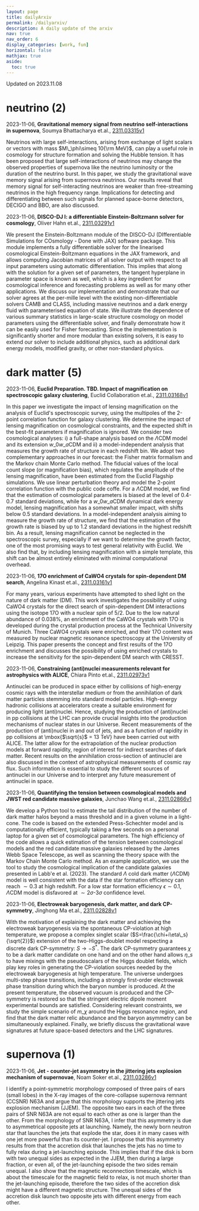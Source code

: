 ```yaml
---
layout: page
title: dailyArxiv
permalink: /dailyarxiv/
description: A daily update of the arxiv
nav: true
nav_order: 6
display_categories: [work, fun]
horizontal: false
mathjax: true
aside:
  toc: true
---
```


 Updated on 2023.11.08
# neutrino (2)

2023-11-06, **Gravitational memory signal from neutrino self-interactions in supernova**, Soumya Bhattacharya et.al., [2311.03315v1](http://arxiv.org/abs/2311.03315v1)

 Neutrinos with large self-interactions, arising from exchange of light scalars or vectors with mass $M\_\phi\simeq 10{\rm MeV}$, can play a useful role in cosmology for structure formation and solving the Hubble tension. It has been proposed that large self-interactions of neutrinos may change the observed properties of supernova like the neutrino luminosity or the duration of the neutrino burst. In this paper, we study the gravitational wave memory signal arising from supernova neutrinos. Our results reveal that memory signal for self-interacting neutrinos are weaker than free-streaming neutrinos in the high frequency range. Implications for detecting and differentiating between such signals for planned space-borne detectors, DECIGO and BBO, are also discussed.

2023-11-06, **DISCO-DJ I: a differentiable Einstein-Boltzmann solver for cosmology**, Oliver Hahn et.al., [2311.03291v1](http://arxiv.org/abs/2311.03291v1)

 We present the Einstein-Boltzmann module of the DISCO-DJ (DIfferentiable Simulations for COsmology - Done with JAX) software package. This module implements a fully differentiable solver for the linearised cosmological Einstein-Boltzmann equations in the JAX framework, and allows computing Jacobian matrices of all solver output with respect to all input parameters using automatic differentiation. This implies that along with the solution for a given set of parameters, the tangent hyperplane in parameter space is known as well, which is a key ingredient for cosmological inference and forecasting problems as well as for many other applications. We discuss our implementation and demonstrate that our solver agrees at the per-mille level with the existing non-differentiable solvers CAMB and CLASS, including massive neutrinos and a dark energy fluid with parameterised equation of state. We illustrate the dependence of various summary statistics in large-scale structure cosmology on model parameters using the differentiable solver, and finally demonstrate how it can be easily used for Fisher forecasting. Since the implementation is significantly shorter and more modular than existing solvers, it is easy to extend our solver to include additional physics, such as additional dark energy models, modified gravity, or other non-standard physics.

# dark matter (5)

2023-11-06, **Euclid Preparation. TBD. Impact of magnification on spectroscopic galaxy clustering**, Euclid Collaboration et.al., [2311.03168v1](http://arxiv.org/abs/2311.03168v1)

 In this paper we investigate the impact of lensing magnification on the analysis of Euclid's spectroscopic survey, using the multipoles of the 2-point correlation function for galaxy clustering. We determine the impact of lensing magnification on cosmological constraints, and the expected shift in the best-fit parameters if magnification is ignored. We consider two cosmological analyses: i) a full-shape analysis based on the $\Lambda$CDM model and its extension $w\_0w\_a$CDM and ii) a model-independent analysis that measures the growth rate of structure in each redshift bin. We adopt two complementary approaches in our forecast: the Fisher matrix formalism and the Markov chain Monte Carlo method. The fiducial values of the local count slope (or magnification bias), which regulates the amplitude of the lensing magnification, have been estimated from the Euclid Flagship simulations. We use linear perturbation theory and model the 2-point correlation function with the public code coffe. For a $\Lambda$CDM model, we find that the estimation of cosmological parameters is biased at the level of 0.4-0.7 standard deviations, while for a $w\_0w\_a$CDM dynamical dark energy model, lensing magnification has a somewhat smaller impact, with shifts below 0.5 standard deviations. In a model-independent analysis aiming to measure the growth rate of structure, we find that the estimation of the growth rate is biased by up to $1.2$ standard deviations in the highest redshift bin. As a result, lensing magnification cannot be neglected in the spectroscopic survey, especially if we want to determine the growth factor, one of the most promising ways to test general relativity with Euclid. We also find that, by including lensing magnification with a simple template, this shift can be almost entirely eliminated with minimal computational overhead.

2023-11-06, **17O enrichment of CaWO4 crystals for spin-dependent DM search**, Angelina Kinast et.al., [2311.03161v1](http://arxiv.org/abs/2311.03161v1)

 For many years, various experiments have attempted to shed light on the nature of dark matter (DM). This work investigates the possibility of using CaWO4 crystals for the direct search of spin-dependent DM interactions using the isotope 17O with a nuclear spin of 5/2. Due to the low natural abundance of 0.038%, an enrichment of the CaWO4 crystals with 17O is developed during the crystal production process at the Technical University of Munich. Three CaWO4 crystals were enriched, and their 17O content was measured by nuclear magnetic resonance spectroscopy at the University of Leipzig. This paper presents the concept and first results of the 17O enrichment and discusses the possibility of using enriched crystals to increase the sensitivity for the spin-dependent DM search with CRESST.

2023-11-06, **Constraining (anti)nuclei measurements relevant for astrophysics with ALICE**, Chiara Pinto et.al., [2311.02973v1](http://arxiv.org/abs/2311.02973v1)

 Antinuclei can be produced in space either by collisions of high-energy cosmic rays with the interstellar medium or from the annihilation of dark matter particles stemming into standard model particles. High-energy hadronic collisions at accelerators create a suitable environment for producing light (anti)nuclei. Hence, studying the production of (anti)nuclei in pp collisions at the LHC can provide crucial insights into the production mechanisms of nuclear states in our Universe. Recent measurements of the production of (anti)nuclei in and out of jets, and as a function of rapidity in pp collisions at \mbox{$\sqrt{s}$ = 13 TeV} have been carried out with ALICE. The latter allow for the extrapolation of the nuclear production models at forward rapidity, region of interest for indirect searches of dark matter. Recent results on the annihilation cross-section of antinuclei are also discussed in the context of astrophysical measurements of cosmic ray flux. Such information is essential to study the different sources of antinuclei in our Universe and to interpret any future measurement of antinuclei in space.

2023-11-06, **Quantifying the tension between cosmological models and JWST red candidate massive galaxies**, Junchao Wang et.al., [2311.02866v1](http://arxiv.org/abs/2311.02866v1)

 We develop a Python tool to estimate the tail distribution of the number of dark matter halos beyond a mass threshold and in a given volume in a light-cone. The code is based on the extended Press-Schechter model and is computationally efficient, typically taking a few seconds on a personal laptop for a given set of cosmological parameters. The high efficiency of the code allows a quick estimation of the tension between cosmological models and the red candidate massive galaxies released by the James Webb Space Telescope, as well as scanning the theory space with the Markov Chain Monte Carlo method. As an example application, we use the tool to study the cosmological implication of the candidate galaxies presented in Labb\'e et al. (2023). The standard $\Lambda$ cold dark matter ($\Lambda$CDM) model is well consistent with the data if the star formation efficiency can reach $\sim 0.3$ at high redshift. For a low star formation efficiency $\epsilon \sim 0.1$, $\Lambda$CDM model is disfavored at $\sim 2\sigma$-$3\sigma$ confidence level.

2023-11-06, **Electroweak baryogenesis, dark matter, and dark CP-symmetry**, Jinghong Ma et.al., [2311.02828v1](http://arxiv.org/abs/2311.02828v1)

 With the motivation of explaining the dark matter and achieving the electroweak baryogenesis via the spontaneous CP-violation at high temperature, we propose a complex singlet scalar ($S=\frac{\chi+i\eta\_s}{\sqrt{2}}$) extension of the two-Higgs-doublet model respecting a discrete dark CP-symmetry: $S\to -S^*$. The dark CP-symmetry guarantees $\chi$ to be a dark matter candidate on one hand and on the other hand allows $\eta\_s$ to have mixings with the pseudoscalars of the Higgs doublet fields, which play key roles in generating the CP-violation sources needed by the electroweak baryogenesis at high temperature. The universe undergoes multi-step phase transitions, including a strongly first-order electroweak phase transition during which the baryon number is produced. At the present temperature, the observed vacuum is produced and the CP-symmetry is restored so that the stringent electric dipole moment experimental bounds are satisfied. Considering relevant constraints, we study the simple scenario of $m\_{\chi}$ around the Higgs resonance region, and find that the dark matter relic abundance and the baryon asymmetry can be simultaneously explained. Finally, we briefly discuss the gravitational wave signatures at future space-based detectors and the LHC signatures.

# supernova (1)

2023-11-06, **Jet - counter-jet asymmetry in the jittering jets explosion mechanism of supernovae**, Noam Soker et.al., [2311.03286v1](http://arxiv.org/abs/2311.03286v1)

 I identify a point-symmetric morphology composed of three pairs of ears (small lobes) in the X-ray images of the core-collapse supernova remnant (CCSNR) N63A and argue that this morphology supports the jittering jets explosion mechanism (JJEM). The opposite two ears in each of the three pairs of SNR N63A are not equal to each other as one is larger than the other. From the morphology of SNR N63A, I infer that this asymmetry is due to asymmetrical opposite jets at launching. Namely, the newly born neutron star that launches the jets that explode the star, does it in many cases with one jet more powerful than its counter-jet. I propose that this asymmetry results from that the accretion disk that launches the jets has no time to fully relax during a jet-launching episode. This implies that if the disk is born with two unequal sides as expected in the JJEM, then during a large fraction, or even all, of the jet-launching episode the two sides remain unequal. I also show that the magnetic reconnection timescale, which is about the timescale for the magnetic field to relax, is not much shorter than the jet-launching episode, therefore the two sides of the accretion disk might have a different magnetic structure. The unequal sides of the accretion disk launch two opposite jets with different energy from each other.

